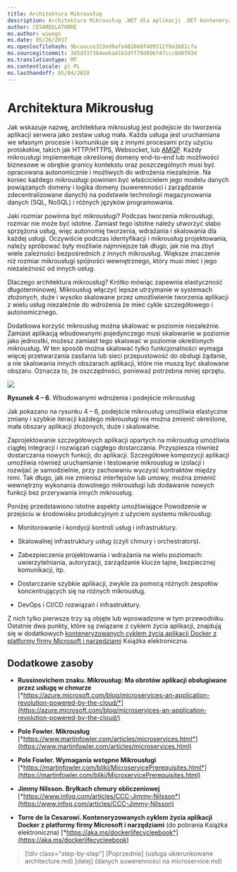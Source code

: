 ```yaml
---
title: Architektura Mikrousług
description: Architektura Mikrousług .NET dla aplikacji .NET konteneryzowanych | Architektura Mikrousług
author: CESARDELATORRE
ms.author: wiwagn
ms.date: 05/26/2017
ms.openlocfilehash: 9bcaacce323ed9afa482660f409312f9a1b82cfa
ms.sourcegitcommit: 3d5d33f384eeba41b2dff79d096f47ccc8d8f03d
ms.translationtype: MT
ms.contentlocale: pl-PL
ms.lasthandoff: 05/04/2018
---
```

# <a name="microservices-architecture"></a>Architektura Mikrousług

Jak wskazuje nazwę, architektura mikrousług jest podejście do tworzenia aplikacji serwera jako zestaw usług mała. Każda usługa jest uruchamiana we własnym procesie i komunikuje się z innymi procesami przy użyciu protokołów, takich jak HTTP/HTTPS, Websocket, lub [AMQP](https://en.wikipedia.org/wiki/Advanced_Message_Queuing_Protocol). Każdy mikrousługi implementuje określonej domeny end-to-end lub możliwości biznesowe w obrębie granicy kontekstu oraz poszczególnych musi być opracowana autonomicznie i możliwych do wdrożenia niezależnie. Na koniec każdego mikrousługi powinien być właścicielem jego modelu danych powiązanych domeny i logika domeny (suwerenności i zarządzanie zdecentralizowane danych) na podstawie technologii magazynowania danych (SQL, NoSQL) i różnych języków programowania.

Jaki rozmiar powinna być mikrousługi? Podczas tworzenia mikrousługi, rozmiar nie może być istotne. Zamiast tego istotne należy utworzyć słabo sprzężona usług, więc autonomię tworzenia, wdrażania i skalowania dla każdej usługi. Oczywiście podczas identyfikacji i mikrousług projektowania, należy spróbować były możliwie najmniejsze tak długo, jak nie ma zbyt wiele zależności bezpośrednich z innych mikrousług. Większe znaczenie niż rozmiar mikrousługi spójności wewnętrznego, który musi mieć i jego niezależność od innych usług.

Dlaczego architektura mikrousług? Krótko mówiąc zapewnia elastyczność długoterminowej. Mikrousług włączyć lepsze utrzymanie w systemach złożonych, duże i wysoko skalowane przez umożliwienie tworzenia aplikacji z wielu usług niezależnie do wdrożenia że mieć cykle szczegółowego i autonomicznego.

Dodatkowa korzyść mikrousług można skalować w poziomie niezależnie. Zamiast aplikacją wbudowanymi pojedynczego musi skalowanie w poziomie jako jednostki, możesz zamiast tego skalować w poziomie określonych mikrousług. W ten sposób można skalować tylko funkcjonalności wymaga więcej przetwarzania zasilania lub sieci przepustowość do obsługi żądanie, a nie skalowania innych obszarach aplikacji, które nie muszą być skalowane obszaru. Oznacza to, że oszczędności, ponieważ potrzebna mniej sprzętu.

![](./media/image6.png)

**Rysunek 4 – 6**. Wbudowanymi wdrożenia i podejście mikrousług

Jak pokazano na rysunku 4 – 6, podejście mikrousług umożliwia elastyczne zmiany i szybkie iteracji każdego mikrousługi nie można zmienić określone, mała obszary aplikacji złożonych, duże i skalowalne.

Zaprojektowanie szczegółowych aplikacji opartych na mikrousług umożliwia ciągłej integracji i rozwiązań ciągłego dostarczania. Przyspiesza również dostarczania nowych funkcji, do aplikacji. Szczegółowe kompozycji aplikacji umożliwia również uruchamianie i testowanie mikrousług w izolacji i rozwijać je samodzielnie, przy zachowaniu wyczyść kontraktów między nimi. Tak długo, jak nie zmienisz interfejsów lub umowy, można zmienić wewnętrzny wykonania dowolnego mikrousługi lub dodawanie nowych funkcji bez przerywania innych mikrousług.

Poniżej przedstawiono istotne aspekty umożliwiające Powodzenie w przejściu w środowisku produkcyjnym z użyciem systemu mikrousług:

-   Monitorowanie i kondycji kontroli usług i infrastruktury.

-   Skalowalnej infrastruktury usług (czyli chmury i orchestrators).

-   Zabezpieczenia projektowania i wdrażania na wielu poziomach: uwierzytelniania, autoryzacji, zarządzanie klucze tajne, bezpiecznej komunikacji, itp.

-   Dostarczanie szybkie aplikacji, zwykle za pomocą różnych zespołów koncentrujących się na różnych mikrousług.

-   DevOps i CI/CD rozwiązań i infrastruktury.

Z nich tylko pierwsze trzy są objęte lub wprowadzone w tym przewodniku. Ostatnie dwa punkty, które są związane z cyklem życia aplikacji, znajdują się w dodatkowych [konteneryzowanych cyklem życia aplikacji Docker z platformy firmy Microsoft i narzędziami](https://aka.ms/dockerlifecycleebook) Książka elektroniczna.

## <a name="additional-resources"></a>Dodatkowe zasoby

-   **Russinovichem znaku. Mikrousług: Ma obrotów aplikacji obsługiwane przez usługę w chmurze**
    [*https://azure.microsoft.com/blog/microservices-an-application-revolution-powered-by-the-cloud/*](https://azure.microsoft.com/blog/microservices-an-application-revolution-powered-by-the-cloud/)

-   **Pole Fowler. Mikrousług**
    [*https://www.martinfowler.com/articles/microservices.html*](https://www.martinfowler.com/articles/microservices.html)

-   **Pole Fowler. Wymagania wstępne Mikrousługi**
    [*https://martinfowler.com/bliki/MicroservicePrerequisites.html*](https://martinfowler.com/bliki/MicroservicePrerequisites.html)

-   **Jimmy Nilsson. Bryłkach chmury obliczeniowej**
    [*https://www.infoq.com/articles/CCC-Jimmy-Nilsson*](https://www.infoq.com/articles/CCC-Jimmy-Nilsson)

-   **Torre de la Cesarowi. Konteneryzowanych cyklem życia aplikacji Docker z platformy firmy Microsoft i narzędziami** (do pobrania Książka elektroniczna) [*https://aka.ms/dockerlifecycleebook*](https://aka.ms/dockerlifecycleebook)




>[!div class="step-by-step"]
[Poprzednie] (usługa ukierunkowane architecture.md) [dalej] (danych suwerenności na microservice.md)
